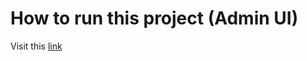 # How to run this project (Admin UI)

Visit this [link](https://discord.com/channels/876835651130097704/1188107226251022356/1188107226251022356)

